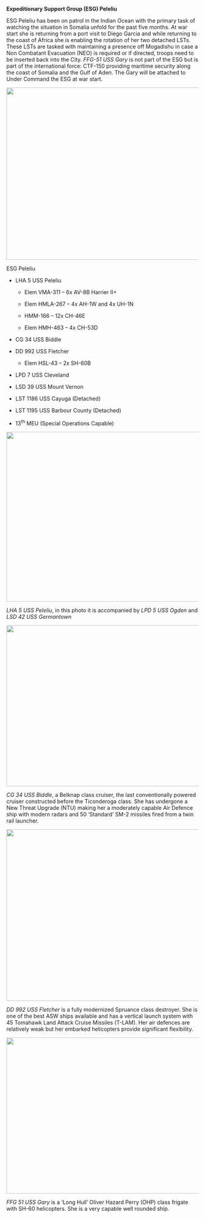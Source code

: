 **Expeditionary Support Group (ESG) Peleliu**

ESG Peleliu has been on patrol in the Indian Ocean with the primary task
of watching the situation in Somalia unfold for the past five months. At
war start she is returning from a port visit to Diego Garcia and while
returning to the coast of Africa she is enabling the rotation of her two
detached LSTs. These LSTs are tasked with maintaining a presence off
Mogadishu in case a Non Combatant Evacuation (NEO) is required or if
directed, troops need to be inserted back into the City. *FFG-51 USS
Gary* is not part of the ESG but is part of the international force:
CTF-150 providing maritime security along the coast of Somalia and the
Gulf of Aden. The Gary will be attached to Under Command the ESG at war
start.

<img src="/assets\images\nato\us\navy\amphibious\peleliu\media\image1.jpg" style="width:6.59375in;height:4.70982in" />

ESG Peleliu

-   LHA 5 USS Peleliu

    -   Elem VMA-311 – 6x AV-8B Harrier II+

    -   Elem HMLA-267 – 4x AH-1W and 4x UH-1N

    -   HMM-166 – 12x CH-46E

    -   Elem HMH-463 – 4x CH-53D

-   CG 34 USS Biddle

-   DD 992 USS Fletcher

    -   Elem HSL-43 – 2x SH-60B

-   LPD 7 USS Cleveland

-   LSD 39 USS Mount Vernon

-   LST 1186 USS Cayuga (Detached)

-   LST 1195 USS Barbour County (Detached)

-   13<sup>th</sup> MEU (Special Operations Capable)

<img src="/assets\images\nato\us\navy\amphibious\peleliu\media\image2.jpg" style="width:6.5in;height:4.64097in" />

*LHA 5 USS Peleliu*, in this photo it is accompanied by *LPD 5 USS
Ogden* and *LSD 42 USS Germantown*

<img src="/assets\images\nato\us\navy\amphibious\peleliu\media\image3.jpeg" style="width:6.57292in;height:4.39669in" />

*CG 34 USS Biddle*, a Belknap class cruiser, the last conventionally
powered cruiser constructed before the Ticonderoga class. She has
undergone a New Threat Upgrade (NTU) making her a moderately capable Air
Defence ship with modern radars and 50 ‘Standard’ SM-2 missiles fired
from a twin rail launcher.

<img src="/assets\images\nato\us\navy\amphibious\peleliu\media\image4.jpg" style="width:6.55208in;height:4.6786in" />

*DD 992 USS Fletcher* is a fully modernized Spruance class destroyer.
She is one of the best ASW ships available and has a vertical launch
system with 45 Tomahawk Land Attack Cruise Missiles (T-LAM). Her air
defences are relatively weak but her embarked helicopters provide
significant flexibility.

<img src="/assets\images\nato\us\navy\amphibious\peleliu\media\image5.jpeg" style="width:6.5in;height:4.26389in" />

*FFG 51 USS Gary* is a ‘Long Hull’ Oliver Hazard Perry (OHP) class
frigate with SH-60 helicopters. She is a very capable well rounded ship.
